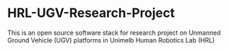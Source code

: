 # HRL-UGV-Research-Project
This is an open source software stack for research project on Unmanned Ground Vehicle (UGV) platforms in Unimelb Human Robotics Lab (HRL) 
